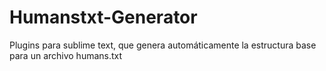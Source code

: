 # Humanstxt-Generator
Plugins para sublime text, que genera automáticamente la estructura base para un archivo humans.txt
